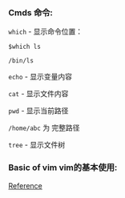 ### Cmds 命令:

`which` - 显示命令位置：

`$which ls`

`/bin/ls`

`echo` - 显示变量内容

`cat` - 显示文件内容

`pwd` - 显示当前路径

`/home/abc` 为 完整路径

`tree` - 显示文件树

### Basic of vim vim的基本使用:

[Reference](blog.csdn.net/weixin_38208741/article/details/78862368)
